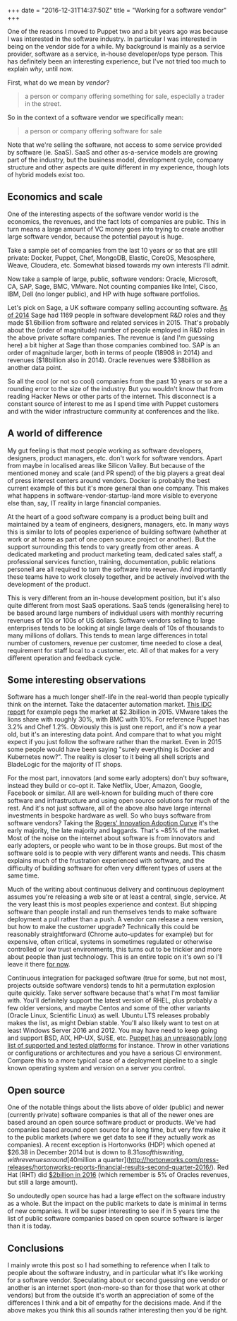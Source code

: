 +++
date = "2016-12-31T14:37:50Z"
title = "Working for a software vendor"
+++

One of the reasons I moved to Puppet two and a bit years ago was because
I was interested in the software industry. In particular I was
interested in being on the vendor side for a while. My background is
mainly as a service provider, software as a service, in-house
developer/ops type person. This has definitely been an interesting
experience, but I've not tried too much to explain _why_, until now.

First, what do we mean by _vendor_?

> a person or company offering something for sale, especially a trader
> in the street.

So in the context of a software vendor we specifically mean:

> a person or company offering software for sale

Note that we're selling the software, not access to some service
provided by software (ie. SaaS). SaaS and other as-a-service models are
growing part of the industry, but the business model, development cycle,
company structure and other aspects are quite different in my experience,
though lots of hybrid models exist too.


## Economics and scale

One of the interesting aspects of the software vendor world is the
economics, the revenues, and the fact lots of companies are public. This
in turn means a large amount of VC money goes into trying to create
another large software vendor, because the potential payout is huge.

Take a sample set of companies from the last 10 years or so that are still
private: Docker, Puppet, Chef, MongoDB, Elastic, CoreOS, Mesosphere,
Weave, Cloudera, etc. Somewhat biased towards my own interests I'll
admit.

Now take a sample of large, public, software vendors: Oracle, Microsoft,
CA, SAP, Sage, BMC, VMware. Not counting companies like Intel,
Cisco, IBM, Dell (no longer public), and HP with huge software portfolios.

Let's pick on Sage, a UK software company selling accounting software.
[As of 2014](http://www.truffle100.com/2015/ranking.php) Sage had 1169
people in software development R&D roles and they made $1.6billion from
software and related services in 2015. That's probably about the (order
of magnitude) number of people employed in R&D roles in the above private
softare companies. The revenue is (and I'm guessing here) a bit higher
at Sage than those companies combined too. SAP is an order of magnitude larger,
both in terms of people (18908 in 2014) and revenues ($18billion
also in 2014). Oracle revenues were $38billion as another data point.

So all the cool (or not so cool) companies from the past 10 years or so
are a rounding error to the size of the industry. But you wouldn't know
that from reading Hacker News or other parts of the internet. This
disconnect is a constant source of interest to me as I spend time with
Puppet customers and with the wider infrastructure community at
conferences and the like.


## A world of difference

My gut feeling is that most people working as software developers,
designers, product managers, etc. don't work for software vendors. Apart
from maybe in localised areas like Silicon Valley. But because of the
mentioned money and scale (and PR spend) of the big players a
great deal of press interest centers around vendors. Docker is probably the
best current example of this but it's more general than one company.
This makes what happens in software-vendor-startup-land more visible to
everyone else than, say, IT reality in large financial companies.

At the heart of a good software company is a product being
built and maintained by a team of engineers, designers, managers, etc.
In many ways this is similar to lots of peoples experience of building
software (whether at work or at home as part of one open source project
or another). But the support surrounding this tends to vary greatly from
other areas. A dedicated marketing and product marketing team, dedicated
sales staff, a professional services function, training, documentation,
public relations personell are all required to turn the software into
revenue. And importantly these teams have to work closely together, and
be actively involved with the development of the product.

This is very different from an in-house development position, but it's
also quite different from most SaaS operations. SaaS tends (generalising
here) to be based around large numbers of individual users with monthly
recurring revenues of 10s or 100s of US dollars. Software vendors
selling to large enterprises tends to be looking at single large deals
of 10s of thousands to many millions of dollars. This tends to mean
large differences in total number of customers, revenue per
customer, time needed to close a deal, requirement for staff local to a
customer, etc. All of that makes for a very different operation and
feedback cycle.


## Some interesting observations

Software has a much longer shelf-life in the real-world than people
typically think on the internet. Take the datacenter automation
market. [This IDC
report](https://www.vmware.com/content/dam/digitalmarketing/vmware/en/pdf/products/vrealize-suite/vmware-idc-worlwide-datacenter-automation-software-market-shares-2015.pdf)
for example pegs the market at $2.3billion in 2015. VMware takes the
lions share with roughly 30%, with BMC with 10%. For reference Puppet
has 3.2% and Chef 1.2%. Obviously this is just one report, and it's now
a year old, but it's an interesting data point. And compare that to what
you might expect if you just follow the software rather than the market.
Even in 2015 some people would have been saying "surely everything is
Docker and Kubernetes now?". The reality is closer to it being all shell
scripts and BladeLogic for the majority of IT shops.

For the most part, innovators (and some early adopters) don't buy software,
instead they build or co-opt it. Take Netflix, Uber, Amazon, Google,
Facebook or similar. All are well-known for building much of there core
software and infrastructure and using open source solutions for much of
the rest. And it's not just software, all of the above also have large
internal investments in bespoke hardware as well. So who buys software
from software vendors? Taking the [Rogers' Innovation Adoption
Curve](http://www.valuebasedmanagement.net/methods_rogers_innovation_adoption_curve.html)
it's the early majority, the late majority and laggards. That's
~85% of the market. Most of the noise on the internet about software is
from innovators and early adopters, or people who want to be in those
groups. But most of the software sold is to people with very different
wants and needs. This chasm explains much of the frustration experienced
with software, and the difficulty of building software for often very
different types of users at the same time.

Much of the writing about continuous delivery and continuous deployment
assumes you're releasing a web site or at least a central, single,
service. At the very least this is most peoples experience and context.
But shipping software than people install and run themselves tends to
make software deployment a pull rather than a push. A vendor can release
a new version, but how to make the customer upgrade? Technically this
could be reasonably straightforward (Chrome auto-updates for example)
but for expensive, often critical, systems in sometimes regulated or
otherwise controlled or low trust environments, this turns out to be
trickier and more about people than just technology. This is an entire
topic on it's own so I'll leave it there [for
now](https://web.pipelineconf.info/).

Continuous integration for packaged software (true for some, but not most,
projects outside software vendors) tends to hit a permutation explosion quite
quickly. Take server software because that's what I'm most familiar
with. You'll definitely support the latest version of RHEL, plus
probably a few older versions, and maybe Centos and some of the other
variants (Oracle Linux, Scientific Linux) as well. Ubuntu LTS releases
probably makes the list, as might Debian stable. You'll also likely want
to test on at least Windows Server 2016 and 2012. You may have need to
keep going and support BSD, AIX, HP-UX, SUSE, etc. [Puppet has an
unreasonably long list of supported and tested
platforms](https://docs.puppet.com/guides/platforms.html) for instance.
Throw in other variations or configurations or architectures and you
have a serious CI environment. Compare this to a more typical case of a
deployment pipeline to a single known operating system and version on
a server you control.


## Open source

One of the notable things about the lists above of older (public) and
newer (currently private) software companies is that all of the newer
ones are based around an open source software product or products. We've
had companies based around open source for a long time, but very few make
it to the public markets (where we get data to see if they actually work
as companies). A recent exception is Hortonworks (HDP) which
opened at $26.38 in December 2014 but is down to $8.31 as of this
writing, with revenues around [$40million a
quarter](http://hortonworks.com/press-releases/hortonworks-reports-financial-results-second-quarter-2016/).
Red Hat (RHT) did [$2billion in
2016](https://investors.redhat.com/news-and-events/press-releases/2016/03-22-2016-201734069)
(which remember is 5% of Oracles revenues, but still a large amount).

So undoutedly open source has had a large effect on the software
industry as a whole. But the impact on the public markets to date is
minimal in terms of new companies. It will be super interesting to see
if in 5 years time the list of public software companies based on open
source software is larger than it is today.


## Conclusions

I mainly wrote this post so I had something to reference when I talk to
people about the software industry, and in particular what it's like
working for a software vendor. Speculating about or second guessing one
vendor or another is an internet sport (non-more-so than for those that
work at other vendors) but from the outside it's worth an appreciation
of some of the differences I think and a bit of empathy for the
decisions made. And if the above makes you think this all sounds rather
interesting then you'd be right.
